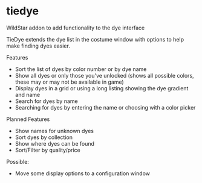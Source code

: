 tiedye
======

WildStar addon to add functionality to the dye interface


TieDye extends the dye list in the costume window with options to help make finding dyes easier.


Features

* Sort the list of dyes by color number or by dye name
* Show all dyes or only those you've unlocked (shows all possible colors, these may or may not be available in game)
* Display dyes in a grid or using a long listing showing the dye gradient and name
* Search for dyes by name
* Searching for dyes by entering the name or choosing with a color picker

Planned Features

* Show names for unknown dyes
* Sort dyes by collection
* Show where dyes can be found
* Sort/Filter by quality/price

Possible:

* Move some display options to a configuration window
